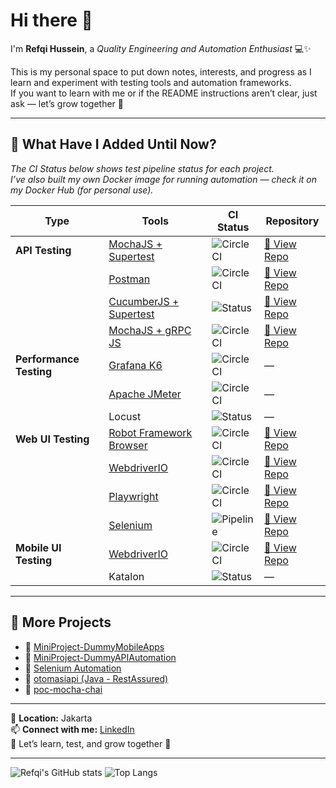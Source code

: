 # Hi there 👋  
I'm **Refqi Hussein**, a *Quality Engineering and Automation Enthusiast* 💻✨  

This is my personal space to put down notes, interests, and progress as I learn and experiment with testing tools and automation frameworks.  
If you want to learn with me or if the README instructions aren’t clear, just ask — let’s grow together 🚀  

---

## 🧠 What Have I Added Until Now?

*The CI Status below shows test pipeline status for each project.*  
*I’ve also built my own Docker image for running automation — check it on my Docker Hub (for personal use).*

| Type | Tools | CI Status | Repository |
|------|--------|-----------|-------------|
| **API Testing** | [MochaJS + Supertest](https://github.com/Vanillalatte0908/poc-mocha-chai) | ![CircleCI](https://img.shields.io/badge/build-passed-brightgreen) | [🔗 View Repo](https://github.com/Vanillalatte0908/poc-mocha-chai) |
|  | [Postman](https://github.com/Vanillalatte0908/MiniProject-DummyAPIAutomation) | ![CircleCI](https://img.shields.io/badge/build-passed-brightgreen) | [🔗 View Repo](https://github.com/Vanillalatte0908/MiniProject-DummyAPIAutomation) |
|  | [CucumberJS + Supertest](https://github.com/Vanillalatte0908/MiniProject-DummyAPIAutomation) | ![Status](https://img.shields.io/badge/pipeline-passed-brightgreen) | [🔗 View Repo](https://github.com/Vanillalatte0908/MiniProject-DummyAPIAutomation) |
|  | [MochaJS + gRPC JS](https://github.com/Vanillalatte0908/poc-mocha-chai) | ![CircleCI](https://img.shields.io/badge/build-passed-brightgreen) | [🔗 View Repo](https://github.com/Vanillalatte0908/poc-mocha-chai) |
| **Performance Testing** | [Grafana K6](https://github.com/Vanillalatte0908) | ![CircleCI](https://img.shields.io/badge/build-passed-brightgreen) | — |
|  | [Apache JMeter](https://github.com/Vanillalatte0908) | ![CircleCI](https://img.shields.io/badge/build-passed-brightgreen) | — |
|  | Locust | ![Status](https://img.shields.io/badge/not_ready-grey) | — |
| **Web UI Testing** | [Robot Framework Browser](https://github.com/Vanillalatte0908/seleniumautomation) | ![CircleCI](https://img.shields.io/badge/build-passed-brightgreen) | [🔗 View Repo](https://github.com/Vanillalatte0908/seleniumautomation) |
|  | [WebdriverIO](https://github.com/Vanillalatte0908/MiniProject-DummyMobileApps) | ![CircleCI](https://img.shields.io/badge/build-passed-brightgreen) | [🔗 View Repo](https://github.com/Vanillalatte0908/MiniProject-DummyMobileApps) |
|  | [Playwright](https://github.com/Vanillalatte0908/MiniProject-DummyWeb) | ![CircleCI](https://img.shields.io/badge/build-passed-brightgreen) | [🔗 View Repo](https://github.com/Vanillalatte0908/MiniProject-DummyMobileApps) |
|  | [Selenium](https://github.com/Vanillalatte0908/seleniumautomation) | ![Pipeline](https://img.shields.io/badge/pipeline-status-blue) | [🔗 View Repo](https://github.com/Vanillalatte0908/seleniumautomation) |
| **Mobile UI Testing** | [WebdriverIO](https://github.com/Vanillalatte0908/MiniProject-DummyMobileApps) | ![CircleCI](https://img.shields.io/badge/build-passed-brightgreen) | [🔗 View Repo](https://github.com/Vanillalatte0908/MiniProject-DummyMobileApps) |
|  | Katalon | ![Status](https://img.shields.io/badge/not_ready-grey) | — |

---

## 🧭 More Projects
- 🧪 [MiniProject-DummyMobileApps](https://github.com/Vanillalatte0908/MiniProject-DummyMobileApps)
- 🧰 [MiniProject-DummyAPIAutomation](https://github.com/Vanillalatte0908/MiniProject-DummyAPIAutomation)
- 🧱 [Selenium Automation](https://github.com/Vanillalatte0908/seleniumautomation)
- 🧩 [otomasiapi (Java - RestAssured)](https://github.com/Vanillalatte0908/otomasiapi)
- 🧫 [poc-mocha-chai](https://github.com/Vanillalatte0908/poc-mocha-chai)

---

📍 **Location:** Jakarta  
📫 **Connect with me:** [LinkedIn](https://www.linkedin.com/in/refqihussein)  
💬 Let’s learn, test, and grow together 🚀  

---

![Refqi's GitHub stats](https://github-readme-stats.vercel.app/api?username=Vanillalatte0908&show_icons=true&theme=tokyonight)
![Top Langs](https://github-readme-stats.vercel.app/api/top-langs/?username=Vanillalatte0908&layout=compact&theme=tokyonight)
